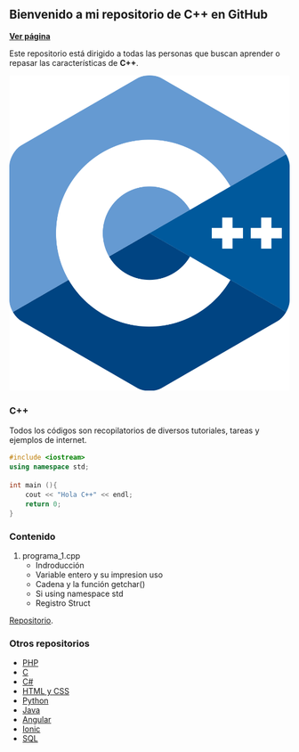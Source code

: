 ## Bienvenido a mi repositorio de C++ en GitHub

**[Ver página](https://diegoalex24.github.io/C-Plus-Plus-examples)**

Este repositorio está dirigido a todas las personas que buscan aprender o repasar las características de **C++**.

![Image C++](https://raw.githubusercontent.com/diegoAlex24/C-Plus-Plus-examples/master/C%2B%2B_Logo.png)

### C++
Todos los códigos son recopilatorios de diversos tutoriales, tareas y ejemplos de internet.

```c++
#include <iostream>
using namespace std;

int main (){
    cout << "Hola C++" << endl;
    return 0;
}
```

### Contenido

1. programa_1.cpp
    * Indroducción
    * Variable entero y su impresion uso
    * Cadena y la función getchar()
    * Si using namespace std
    * Registro Struct

[Repositorio](https://github.com/diegoAlex24/C-Plus-Plus-examples).

### Otros repositorios
* [PHP](https://diegoalex24.github.io/PHP-examples)
* [C](https://diegoalex24.github.io/C-examples)
* [C#](https://diegoalex24.github.io/C-Sharp-examples)
* [HTML y CSS](https://diegoalex24.github.io/HTML-CSS-examples)
* [Python](https://diegoalex24.github.io/Python-examples)
* [Java](https://diegoalex24.github.io/Java-examples)
* [Angular](https://diegoalex24.github.io/Angular-examples)
* [Ionic](https://diegoalex24.github.io/Ionic-examples)
* [SQL](https://diegoalex24.github.io/SQL-examples)
